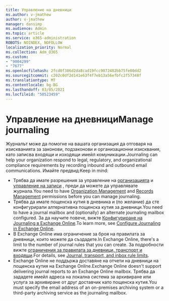 ```yaml
---
title: Управление на дневници
ms.author: v-jmathew
author: v-jmathew
manager: dansimp
ms.audience: Admin
ms.topic: article
ms.service: o365-administration
ROBOTS: NOINDEX, NOFOLLOW
localization_priority: Normal
ms.collection: Adm_O365
ms.custom:
- "9004299"
- "7677"
ms.openlocfilehash: 2fcd0f386d2da8cad19fcc9872482bb75fe00dd2
ms.sourcegitcommit: c202c0df2d141e63f4f7eb13a56efbfc2f57348f
ms.translationtype: MT
ms.contentlocale: bg-BG
ms.lasthandoff: 03/05/2021
ms.locfileid: "50523459"
---
```

# <a name="manage-journaling"></a><span data-ttu-id="4fadf-102">Управление на дневници</span><span class="sxs-lookup"><span data-stu-id="4fadf-102">Manage journaling</span></span>

<span data-ttu-id="4fadf-103">Журналът може да помогне на вашата организация да отговаря на изискванията за законови, подзаконови и организационни изисквания, като записва входящи и изходящи имейл комуникации.</span><span class="sxs-lookup"><span data-stu-id="4fadf-103">Journaling can help your organization respond to legal, regulatory, and organizational compliance requirements by recording inbound and outbound email communications.</span></span> <span data-ttu-id="4fadf-104">Имайте предвид:</span><span class="sxs-lookup"><span data-stu-id="4fadf-104">Keep in mind:</span></span>

* <span data-ttu-id="4fadf-105">Трябва да имате разрешения за управление на [организацията](https://go.microsoft.com/fwlink/?linkid=2115259) и [управление на записи](https://go.microsoft.com/fwlink/?linkid=2115469) , преди да можете да управлявате журнала.</span><span class="sxs-lookup"><span data-stu-id="4fadf-105">You need to have [Organization Management](https://go.microsoft.com/fwlink/?linkid=2115259) and [Records Management](https://go.microsoft.com/fwlink/?linkid=2115469) permissions before you can manage journaling.</span></span>
* <span data-ttu-id="4fadf-106">Трябва да имате пощенска кутия в дневника и (по желание) да сте конфигурирали алтернативна пощенска кутия за дневници.</span><span class="sxs-lookup"><span data-stu-id="4fadf-106">You need to have a journal mailbox and (optionally) an alternate journaling mailbox configured.</span></span> <span data-ttu-id="4fadf-107">За да научите повече, вижте [Конфигуриране на Journaling в Exchange Online](https://go.microsoft.com/fwlink/?linkid=2115260).</span><span class="sxs-lookup"><span data-stu-id="4fadf-107">To learn more, see [Configure Journaling in Exchange Online](https://go.microsoft.com/fwlink/?linkid=2115260).</span></span>
* <span data-ttu-id="4fadf-108">В Exchange Online има ограничение за броя на правилата за дневници, които можете да създадете.</span><span class="sxs-lookup"><span data-stu-id="4fadf-108">In Exchange Online, there's a limit to the number of journal rules that you can create.</span></span> <span data-ttu-id="4fadf-109">За подробности вижте [ограничения за правилата за дневници, транспорт и входящи](https://go.microsoft.com/fwlink/?linkid=2115261).</span><span class="sxs-lookup"><span data-stu-id="4fadf-109">For details, see [Journal, transport, and inbox rule limits](https://go.microsoft.com/fwlink/?linkid=2115261).</span></span>
* <span data-ttu-id="4fadf-110">Exchange Online не поддържа доставяне на отчети на дневници на пощенска кутия на Exchange Online.</span><span class="sxs-lookup"><span data-stu-id="4fadf-110">Exchange Online doesn't support delivering journal reports to an Exchange Online mailbox.</span></span> <span data-ttu-id="4fadf-111">Трябва да зададете имейл адреса на локална система за архивиране или услуга за архивиране от друг доставчик като пощенска кутия.</span><span class="sxs-lookup"><span data-stu-id="4fadf-111">You must specify the email address of an on-premises archiving system or a third-party archiving service as the journaling mailbox.</span></span>
